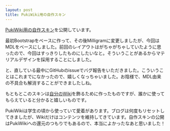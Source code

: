 ```yaml
---
layout: post
title: PukiWiki用の自作スキン
---
```


[PukiWiki用の自作スキン](https://github.com/fukuchiharuki/LuLu-a-skin-for-PukiWiki)を公開しています。

最初Bootstrapをベースに作って、その後Milligramに変更しましたが、今回はMDLをベースにしました。前回のレイアウトはがちゃがちゃしていたように思ったので、今回はすっきりしたものにしたいなと。そういうことがあるからマテリアルデザインを採用することにしました。

と、直している最中にGitHubのissueでバグ報告をいただきました。こういうことはこれまでになかったので、嬉しくなっちゃいました。お陰様で、MDL由来の不具合も解消することができましたしね。

もともとこのスキンは[自分のWiki](http://fukuchiharuki.me/wiki/)を飾るために作ったものですが、誰かに使ってもらえていると分かると嬉しいものです。

PukiWikiは学生の頃から使っていて愛着があります。ブログは何度もリセットしてきましたが、Wikiだけはコンテンツを維持してきています。自作スキンの公開はPukiWikiへの還元のつもりでもあるので、本当によかったなあと思いました！
